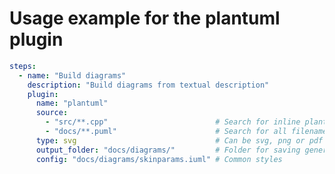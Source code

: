 [//]: <> (Documentação gerada com intmain_docmd)
# Usage example for the plantuml plugin


```yaml
steps:
  - name: "Build diagrams"
    description: "Build diagrams from textual description"
    plugin:
      name: "plantuml"
      source:
        - "src/**.cpp"                        # Search for inline plantuml recursively inside all C++ source code
        - "docs/**.puml"                      # Search for all filename with puml extension
      type: svg                               # Can be svg, png or pdf
      output_folder: "docs/diagrams/"         # Folder for saving generated diagrams
      config: "docs/diagrams/skinparams.iuml" # Common styles
```

